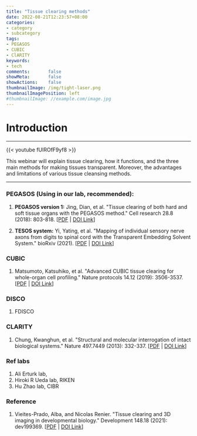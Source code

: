 ```yaml
---
title: "Tissue clearing methods"
date: 2022-08-21T12:23:57+08:00
categories:
- category
- subcategory
tags:
- PEGASOS
- CUBIC
- ClARITY
keywords:
- tech
comments:       false
showMeta:       false
showActions:    false
thumbnailImage: /img/tight-laser.png
thumbnailImagePosition: left
#thumbnailImage: //example.com/image.jpg
---
```



# Introduction

---
{{< youtube fUlROfF9yf8 >}}

This webinar will explain tissue clearing, how it functions, and the three main methods for making tissues transparent. Moreover, the advantages and limitations of various tissue cleansing methods.

---

### PEGASOS (Using in our lab, recommended):
1. **PEGASOS version 1:** Jing, Dian, et al. "Tissue clearing of both hard and soft tissue organs with the PEGASOS method." Cell research 28.8 (2018): 803-818. [[PDF](https://pkueducn-my.sharepoint.com/:b:/g/personal/lijun0705_pku_edu_cn/EcRC9PmbyA9BrlgLKSaS3bIB9E8yuXrCHZV1DNa0FvrtzA?e=cCFpYf) |  [DOI Link](https://doi.org/10.1038/s41422-018-0049-z)]

2. **TESOS system:** Yi, Yating, et al. "Mapping of individual sensory nerve axons from digits to spinal cord with the Transparent Embedding Solvent System." bioRxiv (2021).
[[PDF](https://pkueducn-my.sharepoint.com/:b:/g/personal/lijun0705_pku_edu_cn/EcRC9PmbyA9BrlgLKSaS3bIB9E8yuXrCHZV1DNa0FvrtzA?e=cCFpYf) |  [DOI Link](https://doi.org/10.1101/2021.11.13.467610)]

### CUBIC 
1. Matsumoto, Katsuhiko, et al. "Advanced CUBIC tissue clearing for whole-organ cell profiling." Nature protocols 14.12 (2019): 3506-3537. [[PDF](https://pkueducn-my.sharepoint.com/:b:/g/personal/lijun0705_pku_edu_cn/EWJ98QI4jH9EilElkpcsP_YBHCZWy2BbVRPylE8RaoM48w?e=1hmNwM) | [DOI Link](https://doi.org/10.1038/s41596-019-0240-9)] 


### DISCO
1. FDISCO

### CLARITY
1. Chung, Kwanghun, et al. "Structural and molecular interrogation of intact biological systems." Nature 497.7449 (2013): 332-337.
[[PDF](https://pkueducn-my.sharepoint.com/:b:/g/personal/lijun0705_pku_edu_cn/EeRWa1y-2KRAkXVZSb9BWCEBxPE4tILssQiVjyazDavKYw?e=Zz1x8K) | [DOI Link](https://doi.org/10.1038/nature12107)] 


### **Ref labs**
1. Ali Erturk lab,
2. Hiroki R Ueda lab, RIKEN
3. Hu Zhao lab, CIBR


### Reference
1. Vieites-Prado, Alba, and Nicolas Renier. "Tissue clearing and 3D imaging in developmental biology." Development 148.18 (2021): dev199369. [[PDF](https://pkueducn-my.sharepoint.com/:b:/g/personal/lijun0705_pku_edu_cn/EXtq7XqWdAVGooPpTW88xVIB1XXXNMJYIeGLrT8l9AUt-w?e=UV26jB) | [DOI Link](https://doi.org/10.1242/dev.199369)]
